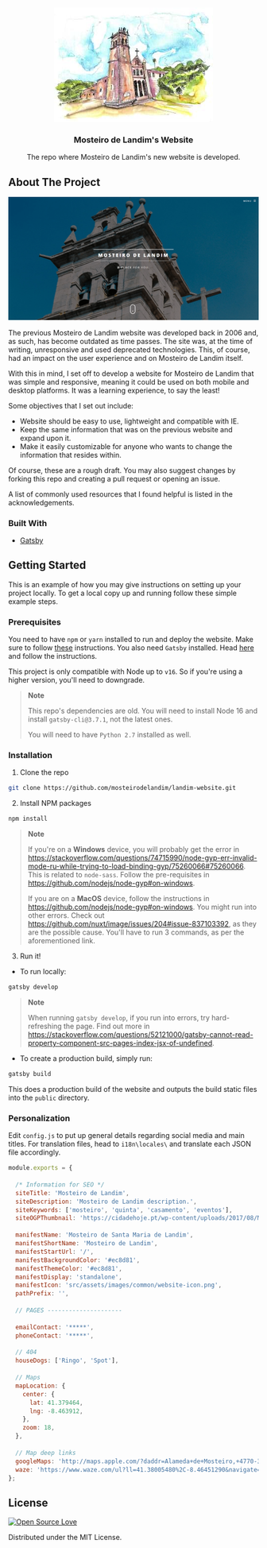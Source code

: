 <!-- PROJECT LOGO -->
<br />
<p align="center">
  <a href="https://github.com/LuchoTurtle/landim-website">
    <img src="./rm_images/logo.jpg" alt="Landim Logo">
  </a>

  <h3 align="center">Mosteiro de Landim's Website</h3>

  <p align="center">
    The repo where Mosteiro de Landim's new website is developed.
  </p>
</p>


<!-- ABOUT THE PROJECT -->
## About The Project

[![Website Screen Shot][product-screenshot]]()

The previous Mosteiro de Landim website was developed back in 2006 and, as such, has become outdated as time passes. The site was, at the time of writing, unresponsive and used deprecated technologies. This, of course, had an impact on the user experience and on Mosteiro de Landim itself.

With this in mind, I set off to develop a website for Mosteiro de Landim that was simple and responsive, meaning it could be used on both mobile and desktop platforms. It was a learning experience, to say the least!

Some objectives that I set out include:
* Website should be easy to use, lightweight and compatible with IE.
* Keep the same information that was on the previous website and expand upon it.
* Make it easily customizable for anyone who wants to change the information that resides within.

Of course, these are a rough draft. You may also suggest changes by forking this repo and creating a pull request or opening an issue.

A list of commonly used resources that I found helpful is listed in the acknowledgements.

### Built With
* [Gatsby](https://www.gatsbyjs.org/)


<!-- GETTING STARTED -->
## Getting Started

This is an example of how you may give instructions on setting up your project locally.
To get a local copy up and running follow these simple example steps.

### Prerequisites
You need to have `npm` or `yarn` installed to run and deploy the website.
Make sure to follow [these](https://www.npmjs.com/get-npm) instructions.
You also need `Gatsby` installed. Head [here](https://www.gatsbyjs.org/tutorial/part-zero/#using-the-gatsby-cli) and follow the instructions. 

This project is only compatible with Node up to `v16`. So if you're using a higher version, you'll need to downgrade.

> **Note**
>
> This repo's dependencies are old.
> You will need to install Node 16 and install `gatsby-cli@3.7.1`, not the latest ones.
>
> You will need to have `Python 2.7` installed as well.

### Installation

1. Clone the repo
```sh
git clone https://github.com/mosteirodelandim/landim-website.git
```
2. Install NPM packages
```sh
npm install
```

> **Note**
>
> If you're on a **Windows** device,
> you will probably get the error in https://stackoverflow.com/questions/74715990/node-gyp-err-invalid-mode-ru-while-trying-to-load-binding-gyp/75260066#75260066.
> This is related to `node-sass`. Follow the pre-requisites in https://github.com/nodejs/node-gyp#on-windows.
> 
> 
> If you are on a **MacOS** device, follow the instructions in https://github.com/nodejs/node-gyp#on-windows.
> You might run into other errors.
> Check out https://github.com/nuxt/image/issues/204#issue-837103392, as they are the possible cause.
> You'll have to run 3 commands, as per the aforementioned link.

3. Run it!

- To run locally:
```sh
gatsby develop
```


> **Note**
>
> When running `gatsby develop`, if you run into errors, try hard-refreshing the page. 
> Find out more in https://stackoverflow.com/questions/52121000/gatsby-cannot-read-property-component-src-pages-index-jsx-of-undefined.


- To create a production build, simply run:
```sh
gatsby build
```

This does a production build of the website and outputs the build static files into the ```public``` directory.

### Personalization

Edit `config.js` to put up general details regarding social media and main titles. For translation files, head to ```i18n\locales\``` and translate each JSON file accordingly.

```javascript
module.exports = {

  /* Information for SEO */
  siteTitle: 'Mosteiro de Landim',
  siteDescription: 'Mosteiro de Landim description.',
  siteKeywords: ['mosteiro', 'quinta', 'casamento', 'eventos'],
  siteOGPThumbnail: 'https://cidadehoje.pt/wp-content/uploads/2017/08/Mosteiro-de-Landim.jpg',

  manifestName: 'Mosteiro de Santa Maria de Landim',
  manifestShortName: 'Mosteiro de Landim',
  manifestStartUrl: '/',
  manifestBackgroundColor: '#ec8d81',
  manifestThemeColor: '#ec8d81',
  manifestDisplay: 'standalone',
  manifestIcon: 'src/assets/images/common/website-icon.png',
  pathPrefix: '',

  // PAGES ---------------------

  emailContact: '*****',
  phoneContact: '*****',

  // 404
  houseDogs: ['Ringo', 'Spot'],

  // Maps
  mapLocation: {
    center: {
      lat: 41.379464,
      lng: -8.463912,
    },
    zoom: 18,
  },

  // Map deep links
  googleMaps: 'http://maps.apple.com/?daddr=Alameda+de+Mosteiro,+4770-328+Vila+Nova+de+Famalicão&dirflg=d&t=m',
  waze: 'https://www.waze.com/ul?ll=41.38005480%2C-8.46451290&navigate=yes',
};

```



<!-- LICENSE -->
## License

[![Open Source Love](https://badges.frapsoft.com/os/mit/mit.svg?v=102)](LICENSE)

Distributed under the MIT License.


<!-- MARKDOWN LINKS & IMAGES -->
<!-- https://www.markdownguide.org/basic-syntax/#reference-style-links -->
[product-screenshot]: rm_images/landing_page.png
